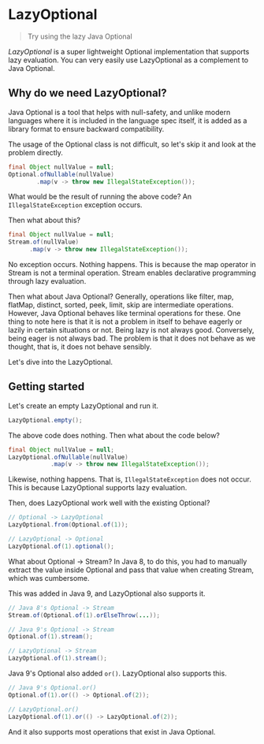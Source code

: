 # LazyOptional

> Try using the lazy Java Optional

_LazyOptional_ is a super lightweight Optional implementation that supports lazy evaluation. You can very easily use LazyOptional as a complement to Java Optional.

## Why do we need LazyOptional?

Java Optional is a tool that helps with null-safety, and unlike modern languages where it is included in the language spec itself, it is added as a library format to ensure backward compatibility.

The usage of the Optional class is not difficult, so let's skip it and look at the problem directly.

```java
final Object nullValue = null;
Optional.ofNullable(nullValue)
        .map(v -> throw new IllegalStateException());
```

What would be the result of running the above code? An `IllegalStateException` exception occurs.

Then what about this?

```java
final Object nullValue = null;
Stream.of(nullValue)
      .map(v -> throw new IllegalStateException());
```

No exception occurs. Nothing happens. This is because the map operator in Stream is not a terminal operation. Stream enables declarative programming through lazy evaluation.

Then what about Java Optional? Generally, operations like filter, map, flatMap, distinct, sorted, peek, limit, skip are intermediate operations. However, Java Optional behaves like terminal operations for these. One thing to note here is that it is not a problem in itself to behave eagerly or lazily in certain situations or not. Being lazy is not always good. Conversely, being eager is not always bad. The problem is that it does not behave as we thought, that is, it does not behave sensibly.

Let's dive into the LazyOptional.

## Getting started

Let's create an empty LazyOptional and run it.
```java
LazyOptional.empty();
```
The above code does nothing. Then what about the code below?
```java
final Object nullValue = null;
LazyOptional.ofNullable(nullValue)
            .map(v -> throw new IllegalStateException());
```
Likewise, nothing happens. That is, `IllegalStateException` does not occur.
This is because LazyOptional supports lazy evaluation.

Then, does LazyOptional work well with the existing Optional?

```java
// Optional -> LazyOptional
LazyOptional.from(Optional.of(1));

// LazyOptional -> Optional
LazyOptional.of(1).optional();
```

What about Optional -> Stream? In Java 8, to do this, you had to manually extract the value inside Optional and pass that value when creating Stream, which was cumbersome.

This was added in Java 9, and LazyOptional also supports it.
```java
// Java 8's Optional -> Stream
Stream.of(Optional.of(1).orElseThrow(...));

// Java 9's Optional -> Stream
Optional.of(1).stream();

// LazyOptional -> Stream
LazyOptional.of(1).stream();
```

Java 9's Optional also added `or()`. LazyOptional also supports this.
```java
// Java 9's Optional.or()
Optional.of(1).or(() -> Optional.of(2));

// LazyOptional.or()
LazyOptional.of(1).or(() -> LazyOptional.of(2));
```

And it also supports most operations that exist in Java Optional.